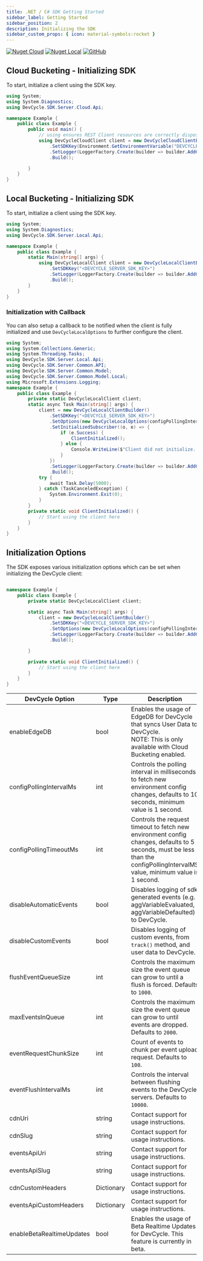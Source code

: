 ```yaml
---
title: .NET / C# SDK Getting Started
sidebar_label: Getting Started
sidebar_position: 2
description: Initializing the SDK
sidebar_custom_props: { icon: material-symbols:rocket }
---
```


[![Nuget Cloud](https://badgen.net/nuget/v/DevCycle.SDK.Server.Cloud)](https://www.nuget.org/packages/DevCycle.SDK.Server.Cloud/)
[![Nuget Local](https://badgen.net/nuget/v/DevCycle.SDK.Server.Cloud)](https://www.nuget.org/packages/DevCycle.SDK.Server.Local/)
[![GitHub](https://img.shields.io/github/stars/devcyclehq/dotnet-server-sdk.svg?style=social&label=Star&maxAge=2592000)](https://github.com/DevCycleHQ/dotnet-server-sdk)

## Cloud Bucketing - Initializing SDK

To start, initialize a client using the SDK key.

```csharp
using System;
using System.Diagnostics;
using DevCycle.SDK.Server.Cloud.Api;

namespace Example {
    public class Example {
        public void main() {
            // using ensures REST Client resources are correctly disposed once no longer required.
            using DevCycleCloudClient client = new DevCycleCloudClientBuilder()
                .SetSDKKey(Environment.GetEnvironmentVariable("DEVCYCLE_SERVER_SDK_KEY"))
                .SetLogger(LoggerFactory.Create(builder => builder.AddConsole()))
                .Build();

        }
    }
}
```

## Local Bucketing - Initializing SDK
[//]: # (wizard-initialize-start)

To start, initialize a client using the SDK key.

```csharp
using System;
using System.Diagnostics;
using DevCycle.SDK.Server.Local.Api;

namespace Example {
    public class Example {
        static Main(string[] args) {
            using DevCycleLocalClient client = new DevCycleLocalClientBuilder()
                .SetSDKKey("<DEVCYCLE_SERVER_SDK_KEY>")
                .SetLogger(LoggerFactory.Create(builder => builder.AddConsole()))
                .Build();
        }
    }
}
```
[//]: # (wizard-initialize-end)

### Initialization with Callback
You can also setup a callback to be notified when the client is fully initialized and use `DevCycleLocalOptions` to further configure the client.

```csharp
using System;
using System.Collections.Generic;
using System.Threading.Tasks;
using DevCycle.SDK.Server.Local.Api;
using DevCycle.SDK.Server.Common.API;
using DevCycle.SDK.Server.Common.Model;
using DevCycle.SDK.Server.Common.Model.Local;
using Microsoft.Extensions.Logging;
namespace Example {
    public class Example {
        private static DevCycleLocalClient client;
        static async Task Main(string[] args) {
            client = new DevCycleLocalClientBuilder()
                .SetSDKKey("<DEVCYCLE_SERVER_SDK_KEY>")
                .SetOptions(new DevCycleLocalOptions(configPollingIntervalMs: 60000, eventFlushIntervalMs: 60000))
                .SetInitializedSubscriber((o, e) => {
                    if (e.Success) {
                        ClientInitialized();
                    } else {
                        Console.WriteLine($"Client did not initialize. Errors: {e.Errors}");
                    }
                })
                .SetLogger(LoggerFactory.Create(builder => builder.AddConsole()))
                .Build();
            try {
                await Task.Delay(5000);
            } catch (TaskCanceledException) {
                System.Environment.Exit(0);
            }
        }
        private static void ClientInitialized() {
            // Start using the client here
        }
    }
}
```

## Initialization Options

The SDK exposes various initialization options which can be set when initializing the DevCycle client:

```csharp

namespace Example {
    public class Example {
        private static DevCycleLocalClient client;

        static async Task Main(string[] args) {
            client = new DevCycleLocalClientBuilder()
                .SetSDKKey("<DEVCYCLE_SERVER_SDK_KEY>")
                .SetOptions(new DevCycleLocalOptions(configPollingIntervalMs: 60000, eventFlushIntervalMs: 60000))
                .SetLogger(LoggerFactory.Create(builder => builder.AddConsole()))
                .Build();

        }

        private static void ClientInitialized() {
            // Start using the client here
        }
    }
}
```

| DevCycle Option              | Type           | Description                                                                                                                                                                  |
|------------------------------|----------------|------------------------------------------------------------------------------------------------------------------------------------------------------------------------------|
| enableEdgeDB                 | bool        | Enables the usage of EdgeDB for DevCycle that syncs User Data to DevCycle. <br />NOTE: This is only available with Cloud Bucketing enabled.                                          |
| configPollingIntervalMs      | int         | Controls the polling interval in milliseconds to fetch new environment config changes, defaults to 10 seconds, minimum value is 1 second.                                    |
| configPollingTimeoutMs       | int         | Controls the request timeout to fetch new environment config changes, defaults to 5 seconds, must be less than the configPollingIntervalMS value, minimum value is 1 second. |
| disableAutomaticEvents | bool        | Disables logging of sdk generated events (e.g. aggVariableEvaluated, aggVariableDefaulted) to DevCycle.                                                                      |
| disableCustomEvents    | bool        | Disables logging of custom events, from `track()` method, and user data to DevCycle.                                                                                         |
| flushEventQueueSize          | int         | Controls the maximum size the event queue can grow to until a flush is forced. Defaults to `1000`.                                                                           |
| maxEventsInQueue            | int         | Controls the maximum size the event queue can grow to until events are dropped. Defaults to `2000`.                                                                          |
| eventRequestChunkSize            | int         | Count of events to chunk per event upload request. Defaults to `100`.                                                                          |
| eventFlushIntervalMs            | int         | Controls the interval between flushing events to the DevCycle servers. Defaults to `10000`.                                                                          |
| cdnUri                  | string         | Contact support for usage instructions.                                                                                       |
| cdnSlug                  | string         | Contact support for usage instructions.                                                                                       |
| eventsApiUri                  | string         | Contact support for usage instructions.                                                                                    |
| eventsApiSlug                  | string         | Contact support for usage instructions.                                                                                     |
| cdnCustomHeaders                  | Dictionary         | Contact support for usage instructions.                                                                                       |
| eventsApiCustomHeaders                  | Dictionary         | Contact support for usage instructions.                                                                                       |
| enableBetaRealtimeUpdates    | bool        | Enables the usage of Beta Realtime Updates for DevCycle. This feature is currently in beta.                                                                                  |